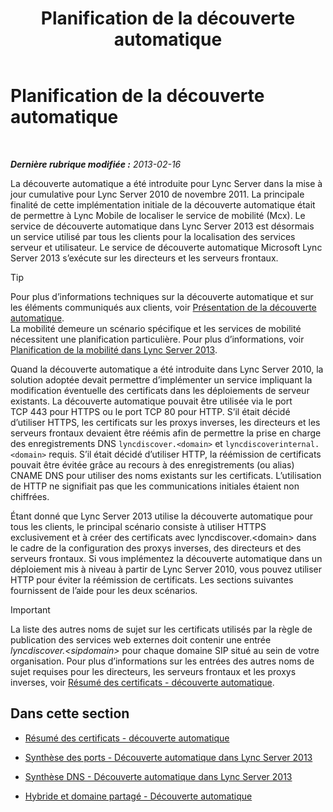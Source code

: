 ﻿---
title: Planification de la découverte automatique
TOCTitle: Planification de la découverte automatique
ms:assetid: 51f1ff94-1d64-4e6d-a878-b86fa07edc2d
ms:mtpsurl: https://technet.microsoft.com/fr-fr/library/JJ945628(v=OCS.15)
ms:contentKeyID: 53095421
ms.date: 05/20/2016
mtps_version: v=OCS.15
ms.translationtype: HT
---

# Planification de la découverte automatique

 

_**Dernière rubrique modifiée :** 2013-02-16_

La découverte automatique a été introduite pour Lync Server dans la mise à jour cumulative pour Lync Server 2010 de novembre 2011. La principale finalité de cette implémentation initiale de la découverte automatique était de permettre à Lync Mobile de localiser le service de mobilité (Mcx). Le service de découverte automatique dans Lync Server 2013 est désormais un service utilisé par tous les clients pour la localisation des services serveur et utilisateur. Le service de découverte automatique Microsoft Lync Server 2013 s’exécute sur les directeurs et les serveurs frontaux.

> [!TIP]  
> Pour plus d’informations techniques sur la découverte automatique et sur les éléments communiqués aux clients, voir <a href="lync-server-2013-understanding-autodiscover.md">Présentation de la découverte automatique</a>.<br />
La mobilité demeure un scénario spécifique et les services de mobilité nécessitent une planification particulière. Pour plus d’informations, voir <a href="lync-server-2013-planning-for-mobility.md">Planification de la mobilité dans Lync Server 2013</a>.

Quand la découverte automatique a été introduite dans Lync Server 2010, la solution adoptée devait permettre d’implémenter un service impliquant la modification éventuelle des certificats dans les déploiements de serveur existants. La découverte automatique pouvait être utilisée via le port TCP 443 pour HTTPS ou le port TCP 80 pour HTTP. S’il était décidé d’utiliser HTTPS, les certificats sur les proxys inverses, les directeurs et les serveurs frontaux devaient être réémis afin de permettre la prise en charge des enregistrements DNS `lyncdiscover.<domain>` et `lyncdiscoverinternal.<domain>` requis. S’il était décidé d’utiliser HTTP, la réémission de certificats pouvait être évitée grâce au recours à des enregistrements (ou alias) CNAME DNS pour utiliser des noms existants sur les certificats. L’utilisation de HTTP ne signifiait pas que les communications initiales étaient non chiffrées.

Étant donné que Lync Server 2013 utilise la découverte automatique pour tous les clients, le principal scénario consiste à utiliser HTTPS exclusivement et à créer des certificats avec lyncdiscover.\<domain\> dans le cadre de la configuration des proxys inverses, des directeurs et des serveurs frontaux. Si vous implémentez la découverte automatique dans un déploiement mis à niveau à partir de Lync Server 2010, vous pouvez utiliser HTTP pour éviter la réémission de certificats. Les sections suivantes fournissent de l’aide pour les deux scénarios.

> [!IMPORTANT]  
> La liste des autres noms de sujet sur les certificats utilisés par la règle de publication des services web externes doit contenir une entrée <em>lyncdiscover.&lt;sipdomain&gt;</em> pour chaque domaine SIP situé au sein de votre organisation. Pour plus d’informations sur les entrées des autres noms de sujet requises pour les directeurs, les serveurs frontaux et les proxys inverses, voir <a href="lync-server-2013-certificate-summary-autodiscover.md">Résumé des certificats - découverte automatique</a>.

## Dans cette section

  - [Résumé des certificats - découverte automatique](lync-server-2013-certificate-summary-autodiscover.md)

  - [Synthèse des ports - Découverte automatique dans Lync Server 2013](lync-server-2013-port-summary-autodiscover.md)

  - [Synthèse DNS - Découverte automatique dans Lync Server 2013](lync-server-2013-dns-summary-autodiscover.md)

  - [Hybride et domaine partagé - Découverte automatique](lync-server-2013-hybrid-and-split-domain-autodiscover.md)

